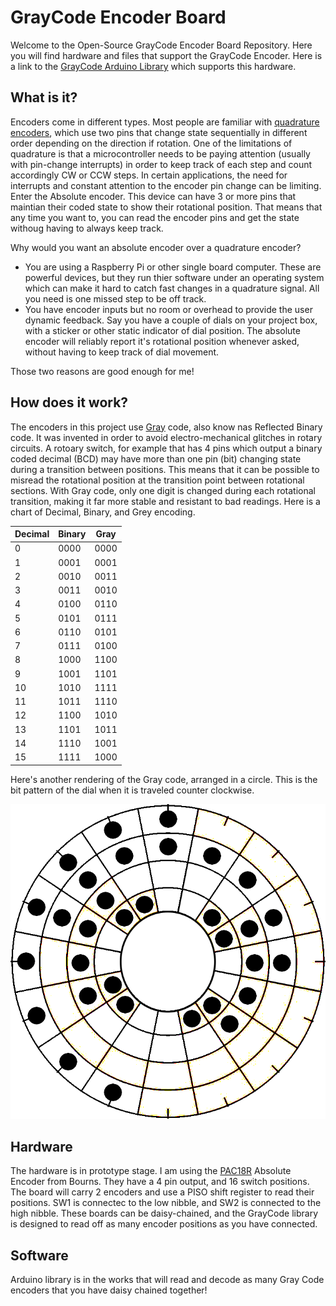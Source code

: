 # GrayCode Encoder Board
Welcome to the Open-Source GrayCode Encoder Board Repository. Here you will find hardware and files that support the GrayCode Encoder. Here is a link to the [GrayCode Arduino Library](https://github.com/biomurph/GrayCode) which supports this hardware. 

## What is it?
Encoders come in different types. Most people are familiar with [quadrature encoders](https://en.wikipedia.org/wiki/Incremental_encoder#Quadrature_outputs), which use two pins that change state sequentially in different order depending on the direction if rotation. One of the limitations of quadrature is that a microcontroller needs to be paying attention (usually with pin-change interrupts) in order to keep track of each step and count accordingly CW or CCW steps. In certain applications, the need for interrupts and constant attention to the encoder pin change can be limiting. Enter the Absolute encoder. This device can have 3 or more pins that maintian their coded state to show their rotational position. That means that any time you want to, you can read the encoder pins and get the state withoug having to always keep track.

Why would you want an absolute encoder over a quadrature encoder?

- You are using a Raspberry Pi or other single board computer. These are powerful devices, but they run thier software under an operating system which can make it hard to catch fast changes in a quadrature signal. All you need is one missed step to be off track. 
- You have encoder inputs but no room or overhead to provide the user dynamic feedback. Say you have a couple of dials on your project box, with a sticker or other static indicator of dial position. The absolute encoder will reliably report it's rotational position whenever asked, without having to keep track of dial movement.

Those two reasons are good enough for me! 

## How does it work?
The encoders in this project use [Gray](https://en.wikipedia.org/wiki/Gray_code) code, also know nas Reflected Binary code. It was invented in order to avoid electro-mechanical glitches in rotary circuits. A rotoary switch, for example that has 4 pins which output a binary coded decimal (BCD) may have more than one pin (bit) changing state during a transition between positions. This means that it can be possible to misread the rotational position at the transition point between rotational sections. With Gray code, only one digit is changed during each rotational transition, making it far more stable and resistant to bad readings. Here is a chart of Decimal, Binary, and Grey encoding.

Decimal  | Binary  | Gray
-------- | ------- | -----
0  | 0000 | 0000
1  | 0001 | 0001
2  | 0010 | 0011
3  | 0011 | 0010
4  | 0100 | 0110
5  | 0101 | 0111
6  | 0110 | 0101
7  | 0111 | 0100
8  | 1000 | 1100
9  | 1001 | 1101
10  | 1010 | 1111
11  | 1011 | 1110
12  | 1100 | 1010
13  | 1101 | 1011
14  | 1110 | 1001
15  | 1111 | 1000

Here's another rendering of the Gray code, arranged in a circle. This is the bit pattern of the dial when it is traveled counter clockwise.

![GrayCodeWheel](assets/GrayCodeWheel.bmp)

## Hardware

The hardware is in prototype stage. I am using the [PAC18R](https://github.com/biomurph/GrayCode_Encoder_Board/blob/main/assets/pac18r-2511013.pdf) Absolute Encoder from Bourns. They have a 4 pin output, and 16 switch positions. The board will carry 2 encoders and use a PISO shift register to read their positions. SW1 is connectec to the low nibble, and SW2 is connected to the high nibble. These boards can be daisy-chained, and the GrayCode library is designed to read off as many encoder positions as you have connected. 

## Software

Arduino library is in the works that will read and decode as many Gray Code encoders that you have daisy chained together!

